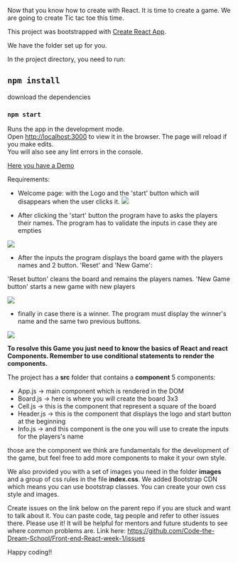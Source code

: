 Now that you know how to create with React. It is time to create a game. We are going to create Tic tac toe this time.

This project was bootstrapped with [Create React App](https://github.com/facebook/create-react-app).

We have the folder set up for you.

In the project directory, you need to run:

## `npm install`

download the dependencies

### `npm start`

Runs the app in the development mode.<br />
Open [http://localhost:3000](http://localhost:3000) to view it in the browser.
The page will reload if you make edits.<br />
You will also see any lint errors in the console.

[Here you have a Demo](https://xenodochial-mcnulty-3024f6.netlify.app/)

Requirements:

- Welcome page: with the Logo and the 'start' button which will disappears when the user clicks it.
  <img src="./src/images/finalLook/welcome.png">

- After clicking the 'start' button the program have to asks the players their names. The program has to validate the inputs in case they are empties

<img src="./src/images/finalLook/inputs.png">

- After the inputs the program displays the board game with the players names and 2 button. 'Reset' and 'New Game':

'Reset button' cleans the board and remains the players names.
'New Game button' starts a new game with new players

<img src="./src/images/finalLook/beginning.png">

- finally in case there is a winner. The program must display the winner's name and the same two previous buttons.

<img src="./src/images/finalLook/winner.png">

**To resolve this Game you just need to know the basics of React and react Components. Remember to use conditional statements to render the components.**

The project has a **src** folder that contains a **component** 5 components:

- App.js -> main component which is rendered in the DOM
- Board.js -> here is where you will create the board 3x3
- Cell.js -> this is the component that represent a square of the board
- Header.js -> this is the component that displays the logo and start button at the beginning
- Info.js -> and this component is the one you will use to create the inputs for the players's name

those are the component we think are fundamentals for the development of the game, but feel free to add more components to make it your own style.

We also provided you with a set of images you need in the folder **images** and a group of css rules in the file **index.css**. We added Bootstrap CDN which means you can use bootstrap classes. You can create your own css style and images.

Create issues on the link below on the parent repo if you are stuck and want to talk about it. You can paste code, tag people and refer to other issues there. Please use it! It will be helpful for mentors and future students to see where common problems are. Link here: https://github.com/Code-the-Dream-School/Front-end-React-week-1/issues

Happy coding!!
